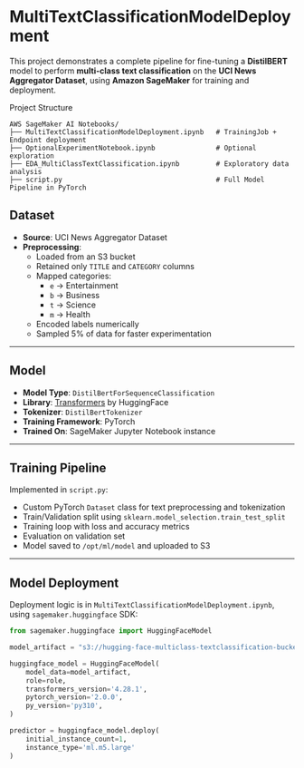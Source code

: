 # MultiTextClassificationModelDeployment

This project demonstrates a complete pipeline for fine-tuning a **DistilBERT** model to perform **multi-class text classification** on the **UCI News Aggregator Dataset**, using **Amazon SageMaker** for training and deployment.


Project Structure

```
AWS SageMaker AI Notebooks/
├── MultiTextClassificationModelDeployment.ipynb   # TrainingJob + Endpoint deployment
├── OptionalExperimentNotebook.ipynb               # Optional exploration
├── EDA_MultiClassTextClassification.ipynb         # Exploratory data analysis
├── script.py                                      # Full Model Pipeline in PyTorch
```


## Dataset

- **Source**: UCI News Aggregator Dataset
- **Preprocessing**: 
  - Loaded from an S3 bucket
  - Retained only `TITLE` and `CATEGORY` columns
  - Mapped categories:
    - `e` → Entertainment
    - `b` → Business
    - `t` → Science
    - `m` → Health
  - Encoded labels numerically
  - Sampled 5% of data for faster experimentation

---

## Model

- **Model Type**: `DistilBertForSequenceClassification`
- **Library**: [Transformers](https://huggingface.co/docs/transformers/index) by HuggingFace
- **Tokenizer**: `DistilBertTokenizer`
- **Training Framework**: PyTorch
- **Trained On**: SageMaker Jupyter Notebook instance

---

## Training Pipeline

Implemented in `script.py`:

- Custom PyTorch `Dataset` class for text preprocessing and tokenization
- Train/Validation split using `sklearn.model_selection.train_test_split`
- Training loop with loss and accuracy metrics
- Evaluation on validation set
- Model saved to `/opt/ml/model` and uploaded to S3

---

## Model Deployment

Deployment logic is in `MultiTextClassificationModelDeployment.ipynb`, using `sagemaker.huggingface` SDK:

```python
from sagemaker.huggingface import HuggingFaceModel

model_artifact = "s3://hugging-face-multiclass-textclassification-bucket-custombucket/output/huggingface-pytorch-training-2025-04-20-19-06-38-792/output/model.tar.gz"

huggingface_model = HuggingFaceModel(
    model_data=model_artifact,
    role=role,
    transformers_version='4.28.1',
    pytorch_version='2.0.0',
    py_version='py310',
)

predictor = huggingface_model.deploy(
    initial_instance_count=1,
    instance_type='ml.m5.large'
)
